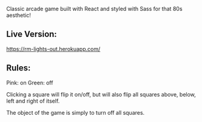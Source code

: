 Classic arcade game built with React and styled with Sass for that 80s aesthetic!

## Live Version: 

https://rm-lights-out.herokuapp.com/

## Rules:

Pink: on
Green: off

Clicking a square will flip it on/off, but will also flip all squares above, below, left and right of itself.

The object of the game is simply to turn off all squares. 